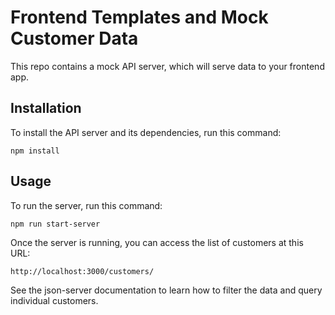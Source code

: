 # Frontend Templates and Mock Customer Data
 
This repo contains a mock API server, which will serve data to your frontend app.

## Installation

To install the API server and its dependencies, run this command:

```npm install```

## Usage

To run the server, run this command: 

```npm run start-server```

Once the server is running, you can access the list of customers at this URL:

    http://localhost:3000/customers/

See the json-server documentation to learn how to filter the data and query individual customers.
